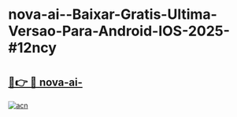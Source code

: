 # nova-ai--Baixar-Gratis-Ultima-Versao-Para-Android-IOS-2025-#12ncy

# <h2><a href="https://ainizakaria.my?title=nova-ai-&ref=24M">🔗👉 🔴 nova-ai-</a></h2>

[![acn](https://github.com/user-attachments/assets/0f9c940e-d8b0-45ae-aac7-cd30a18b3e1c)](https://ainizakaria.my?title=nova-ai-&ref=24M)

